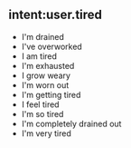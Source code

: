 ## intent:user.tired
- I'm drained
- I've overworked
- I am tired
- I'm exhausted
- I grow weary
- I'm worn out
- I'm getting tired
- I feel tired
- I'm so tired
- I'm completely drained out
- I'm very tired 